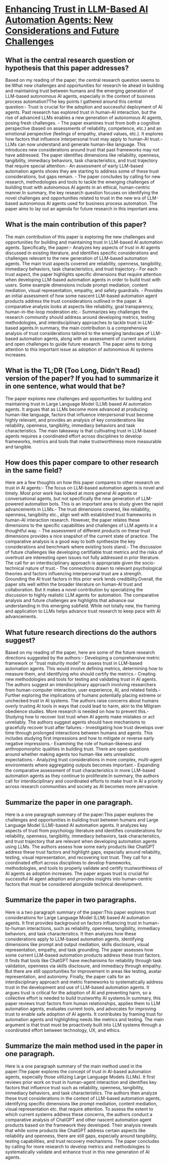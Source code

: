 # [Enhancing Trust in LLM-Based AI Automation Agents: New Considerations   and Future Challenges](https://arxiv.org/abs/2308.05391)

## What is the central research question or hypothesis that this paper addresses?

Based on my reading of the paper, the central research question seems to be:What new challenges and opportunities for research lie ahead in building and maintaining trust between humans and the emerging generation of LLM-based autonomous AI agents, especially in the context of business process automation?The key points I gathered around this central question:- Trust is crucial for the adoption and successful deployment of AI agents. Past research has explored trust in human-AI interaction, but the rise of advanced LLMs enables a new generation of autonomous AI agents, posing fresh challenges. - The paper examines trust from both a cognitive perspective (based on assessments of reliability, competence, etc.) and an emotional perspective (feelings of empathy, shared values, etc.). It explores how factors that influence interpersonal trust may apply to human-AI trust.- LLMs can now understand and generate human-like language. This introduces new considerations around trust that past frameworks may not have addressed. The paper identifies dimensions like reliability, openness, tangibility, immediacy behaviors, task characteristics, and trust trajectory that require special attention.- An assessment of early LLM-based automation agents shows they are starting to address some of these trust considerations, but gaps remain. - The paper concludes by calling for new research, methodologies and tools to tackle the emerging challenges of building trust with autonomous AI agents in an ethical, human-centric manner.In summary, the key research question focuses on identifying the novel challenges and opportunities related to trust in the new era of LLM-based autonomous AI agents used for business process automation. The paper aims to lay out an agenda for future research in this important area.


## What is the main contribution of this paper?

The main contribution of this paper is exploring the new challenges and opportunities for building and maintaining trust in LLM-based AI automation agents. Specifically, the paper:- Analyzes key aspects of trust in AI agents discussed in existing literature, and identifies specific considerations and challenges relevant to the new generation of LLM-based automation agents. The main trust aspects covered are reliability, openness, tangibility, immediacy behaviors, task characteristics, and trust trajectory.- For each trust aspect, the paper highlights specific dimensions that require attention when developing LLM-based automation agents in order to build trust with users. Some example dimensions include prompt mediation, content mediation, visual representation, empathy, and safety guardrails.  - Provides an initial assessment of how some nascent LLM-based automation agent products address the trust considerations outlined in the paper. A comparative analysis looks at aspects like reliability, goal transparency, human-in-the-loop moderation etc.- Summarizes key challenges the research community should address around developing metrics, testing methodologies, and interdisciplinary approaches to tackle trust in LLM-based agents.In summary, the main contribution is a comprehensive analysis of trust considerations tailored to the emerging landscape of LLM-based automation agents, along with an assessment of current solutions and open challenges to guide future research. The paper aims to bring attention to this important issue as adoption of autonomous AI systems increases.


## What is the TL;DR (Too Long, Didn't Read) version of the paper? If you had to summarize it in one sentence, what would that be?

The paper explores new challenges and opportunities for building and maintaining trust in Large Language Model (LLM) based AI automation agents. It argues that as LLMs become more advanced at producing human-like language, factors that influence interpersonal trust become highly relevant, and provides an analysis of key considerations like reliability, openness, tangibility, immediacy behaviors and task characteristics. The main takeaway is that cultivating trust in LLM-based agents requires a coordinated effort across disciplines to develop frameworks, metrics and tools that make trustworthiness more measurable and tangible.


## How does this paper compare to other research in the same field?

Here are a few thoughts on how this paper compares to other research on trust in AI agents:- The focus on LLM-based automation agents is novel and timely. Most prior work has looked at more general AI agents or conversational agents, but not specifically the new generation of LLM-powered automation bots. This is an important area to study given the rapid advancements in LLMs.- The trust dimensions covered, like reliability, openness, tangibility etc., align well with established trust frameworks in human-AI interaction research. However, the paper relates these dimensions to the specific capabilities and challenges of LLM agents in a thoughtful way. - The assessment of different products on these trust dimensions provides a nice snapshot of the current state of practice. The comparative analysis is a good way to both synthesize the key considerations and benchmark where existing tools stand.- The discussion of future challenges like developing certifiable trust metrics and the risks of overtrust are interesting open issues not fully addressed in prior literature. The call for an interdisciplinary approach is appropriate given the socio-technical nature of trust.- The connections drawn to relevant psychological theories and factors influencing interpersonal trust are a strength. Grounding the AI trust factors in this prior work lends credibility.Overall, the paper sits well within the broader literature on human-AI trust and collaboration. But it makes a novel contribution by specializing the discussion to highly realistic LLM agents for automation. The comparative analysis and future challenges are highlights that advance our understanding in this emerging subfield. While not totally new, the framing and application to LLMs helps advance trust research to keep pace with AI advancements.


## What future research directions do the authors suggest?

Based on my reading of the paper, here are some of the future research directions suggested by the authors:- Developing a comprehensive metric framework or "trust maturity model" to assess trust in LLM-based automation agents. This would involve defining metrics, determining how to measure them, and identifying who should certify the metrics.- Creating new methodologies and tools for testing and validating trust in AI agents. The authors suggest an interdisciplinary approach involving researchers from human-computer interaction, user experience, AI, and related fields.- Further exploring the implications of humans potentially placing extreme or unchecked trust in AI systems. The authors raise concerns about humans overly trusting AI tools in ways that could lead to harm, akin to the Milgram obedience studies. More research is needed on how to prevent this.- Studying how to recover lost trust when AI agents make mistakes or act unreliably. The authors suggest agents should have mechanisms to gracefully recover trust after failures.- Investigating how trust develops over time through prolonged interactions between humans and agents. This includes studying first impressions and how to mitigate or reverse early negative impressions.- Examining the role of human-likeness and anthropomorphic qualities in building trust. There are open questions around whether making agents too human-like sets unrealistic expectations.- Analyzing trust considerations in more complex, multi-agent environments where aggregating outputs becomes important.- Expanding the comparative assessment of trust characteristics in more LLM-based automation agents as they continue to proliferate.In summary, the authors call for interdisciplinary and coordinated efforts to make trust in AI a priority across research communities and society as AI becomes more pervasive.


## Summarize the paper in one paragraph.

Here is a one paragraph summary of the paper:This paper explores the challenges and opportunities in building trust between humans and Large Language Model (LLM)-based AI automation agents. It analyzes key aspects of trust from psychology literature and identifies considerations for reliability, openness, tangibility, immediacy behaviors, task characteristics, and trust trajectory that are relevant when developing automation agents using LLMs. The authors assess how some early products like ChatGPT address these trust factors and highlight gaps, especially around reliability, testing, visual representation, and recovering lost trust. They call for a coordinated effort across disciplines to develop frameworks, methodologies, and tools to properly validate and certify trustworthiness of AI agents as adoption increases. The paper argues trust is crucial for successful AI agent adoption and provides insights into human-centric factors that must be considered alongside technical development.


## Summarize the paper in two paragraphs.

Here is a two paragraph summary of the paper:This paper explores trust considerations for Large Language Model (LLM) based AI automation agents. It first provides background on factors influencing trust in human-to-human interactions, such as reliability, openness, tangibility, immediacy behaviors, and task characteristics. It then analyzes how these considerations apply to LLM-based automation agents, identifying dimensions like prompt and output mediation, skills disclosure, visual representation, empathy, and task grounding. The paper assesses how some current LLM-based automation products address these trust factors. It finds that tools like ChatGPT have mechanisms for reliability through task validation, openness via skills disclosure, and immediacy through empathy. But there are still opportunities for improvement in areas like testing, avatar representation, and autonomy. Finally, the paper calls for an interdisciplinary approach and metric frameworks to systematically address trust in the development and use of LLM-based automation agents. It argues trust is critical for the adoption of AI and preventing harm, so a collective effort is needed to build trustworthy AI systems.In summary, this paper reviews trust factors from human relationships, applies them to LLM automation agents, evaluates current tools, and advocates for improving trust to enable safe adoption of AI agents. It contributes by framing trust for automation agents and highlighting needs like metrics and testing. The main argument is that trust must be proactively built into LLM systems through a coordinated effort between technology, UX, and ethics.


## Summarize the main method used in the paper in one paragraph.

Here is a one paragraph summary of the main method used in the paper:The paper explores the concept of trust in AI-based automation agents, especially those utilizing Large Language Models (LLMs). It first reviews prior work on trust in human-agent interaction and identifies key factors that influence trust such as reliability, openness, tangibility, immediacy behaviors, and task characteristics. The authors then analyze these trust considerations in the context of LLM-based automation agents, identifying specific dimensions like prompt mediation, content mediation, visual representation etc. that require attention. To assess the extent to which current systems address these concerns, the authors conduct a comparative analysis of ChatGPT and other nascent automation agent products based on the framework they developed. Their analysis reveals that while some products like ChatGPT address certain aspects like reliability and openness, there are still gaps, especially around tangibility, testing capabilities, and trust recovery mechanisms. The paper concludes by calling for more research to develop metrics and methodologies to systematically validate and enhance trust in this new generation of AI agents.
